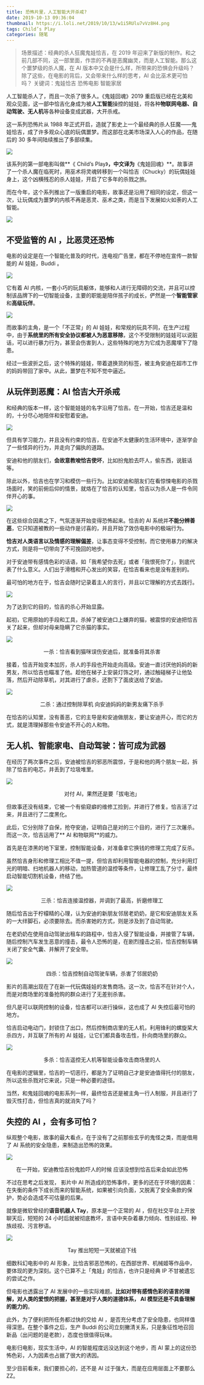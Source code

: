 ```yaml
---
title: 恐怖片里，人工智能大开杀戒?
date: 2019-10-13 09:36:04
thumbnail: https://i.loli.net/2019/10/13/w1i5RUlu7vVz8H4.png
tags: Child’s Play
categories: 随笔
---
```


> 场景描述：经典的杀人狂魔鬼娃恰吉，在 2019 年迎来了新版的制作。和之前几部不同，这一部里面，作祟的不再是恶魔幽灵，而是人工智能。那么这个噩梦级的杀人魔，在 AI 版本中又会是什么样，所带来的恐惧会升级吗？除了这些，在电影的背后，又会带来什么样的思考，AI 会比巫术更可怕吗？
关键词：鬼娃恰吉   恐怖电影   智能家居

<!--more-->

人工智能杀人了，而且一次杀了很多人。《鬼娃回魂》2019 重启版已经在北美和观众见面，这一部中恰吉化身成为被**人工智能**操控的娃娃，将各种**物联网电器、自动驾驶、无人机**等各种设备变成武器，大开杀戒。

这一系列恐怖片从 1988 年正式开启，造就了影史上一个最经典的杀人狂魔——鬼娃恰吉，成了许多观众心底的玩偶噩梦。而这部在北美市场深入人心的作品，在随后的 30 多年间陆续推出了多部续集。

<a href="https://sm.ms/image/O5SB6cEzeR2KXCP" target="_blank"><img src="https://i.loli.net/2019/10/13/O5SB6cEzeR2KXCP.jpg" ></a>

该系列的第一部电影叫做**《 Child’s Play》**，中文译为**《鬼娃回魂》**。故事讲了一个杀人魔在临死时，用巫术将灵魂转移到一个叫恰吉（Chucky）的玩偶娃娃身上，这个凶横残忍的杀人娃娃，开启了它多年的杀戮之旅。

而在今年，这个系列推出了一版重启的电影，故事还是沿用了相同的设定，但这一次，让玩偶成为噩梦的内核不再是恶灵、巫术之类，而是当下发展如火如荼的人工智能。

<a href="https://sm.ms/image/WYXfKs3zNtEkwFP" target="_blank"><img src="https://i.loli.net/2019/10/13/WYXfKs3zNtEkwFP.jpg" ></a>

## 不受监管的 AI ，比恶灵还恐怖

电影的设定是在一个智能化普及的时代，连电视广告里，都在不停地在宣传一款智能的 AI 娃娃，Buddi 。

<a href="https://sm.ms/image/WqNSb79UwgmjtsB" target="_blank"><img src="https://i.loli.net/2019/10/13/WqNSb79UwgmjtsB.gif" ></a>

它有着 AI 内核，一套小巧的玩具躯体，能够和人进行无障碍的交流，并且可以控制该品牌下的一切智能设备，主要的职能是陪伴孩子的成长，俨然是一个**智能管家**和**高级玩伴**。

<a href="https://sm.ms/image/TWZuI2i6UorsFk5" target="_blank"><img src="https://i.loli.net/2019/10/13/TWZuI2i6UorsFk5.jpg" ></a>

而故事的主角，是一个「不正常」的 AI 娃娃，和常规的玩具不同，在生产过程中，由于**系统里的所有安全协议都被人为恶意移除**，这个不受限制的娃娃可以说脏话，可以进行暴力行为，甚至会伤害到人，这些特殊的地方为它成为恶魔埋下了隐患。

经过一些波折之后，这个特殊的娃娃，带着退换货的标签，被主角安迪在超市工作的妈妈带回了家中。从此，噩梦在不知不觉中逼近。

## 从玩伴到恶魔：AI 恰吉大开杀戒

和经典的版本一样，这个智能娃娃的名字沿用了恰吉。在一开始，恰吉还是温和的，十分尽心地陪伴和安慰着安迪。

<a href="https://sm.ms/image/zeVFkOsixY7qoSW" target="_blank"><img src="https://i.loli.net/2019/10/13/zeVFkOsixY7qoSW.gif" ></a>

但具有学习能力，并且没有约束的恰吉，在安迪不太健康的生活环境中，逐渐学会了一些怪异的行为，并走向了偏执的道路。

安迪和他的朋友们，**会故意教唆恰吉使坏**，比如扮鬼脸去吓人，偷东西，说脏话等。

除此以外，恰吉也在学习和模仿一些行为。比如安迪和朋友们在看惊悚电影的杀戮场面时，笑的前俯后仰的情景，就烙在了恰吉的认知里，恰吉以为杀人是一件令同伴开心的事。

<a href="https://sm.ms/image/hZ6lPDY5owUANxB" target="_blank"><img src="https://i.loli.net/2019/10/13/hZ6lPDY5owUANxB.gif" ></a>

在这些综合因素之下，气氛逐渐开始变得恐怖起来。恰吉的 AI 系统并**不能分辨善恶**，它只知道被教的一些动作是讨喜的，并且开始了效仿电影中的极端行为。

**恰吉对人类语言以及情感的理解偏差**，让事态变得不受控制，而它使用暴力的解决方式，则是将一切带向了不可挽回的地步。

对于安迪带有感情色彩的话语，如「我希望你去死」或者「我恨死你了」，到底代表了什么意义。人们出于滑稽和开心发出的笑容，在恰吉看来也是没有差别的。

最可怕的地方在于，恰吉会随时记录着主人的言行，并且以它理解的方式去践行。

<a href="https://sm.ms/image/iagSVrRCHE3wztF" target="_blank"><img src="https://i.loli.net/2019/10/13/iagSVrRCHE3wztF.gif" ></a>

为了达到它的目的，恰吉的杀心开始显露。

起初，它用原始的手段和工具，杀掉了被安迪口上嫌弃的猫，被震惊的安迪把恰吉关了起来，但却对母亲隐瞒了它杀猫的事实。

<a href="https://sm.ms/image/w5yvJnqW43FjNBx" target="_blank"><img src="https://i.loli.net/2019/10/13/w5yvJnqW43FjNBx.gif" ></a>
<center><p>一杀：恰吉看到猫咪误伤安迪后，就准备将其杀害</p></center>

接着，恰吉开始变本加厉，杀人的手段也开始走向高级。安迪一直讨厌他妈妈的新男友，所以恰吉也瞄准了他。趁他在梯子上安装灯饰之时，通过触碰梯子让他坠落，然后开动除草机，对其进行了虐杀，还割下了面皮送给了安迪。

<a href="https://sm.ms/image/5vMeALKOcjQiIV3" target="_blank"><img src="https://i.loli.net/2019/10/13/5vMeALKOcjQiIV3.gif" ></a>
<center><p>二杀：通过控制除草机 向安迪妈妈的新男友痛下杀手</p></center>

在恰吉的认知里，没有善恶，它的主导是和安迪做朋友，要让安迪开心，而它的方式，就是清理掉那些令安迪不开心的人和物。

## 无人机、智能家电、自动驾驶：皆可成为武器

在经历了两次事件之后，安迪被恰吉的邪恶所震惊，于是和他的两个朋友一起，拆除了恰吉的电芯，并丢到了垃圾堆里。

<a href="https://sm.ms/image/Cm8bJuNc7TWEksv" target="_blank"><img src="https://i.loli.net/2019/10/13/Cm8bJuNc7TWEksv.gif" ></a>
<center><p>对付 AI，果然还是要「拔电池」</p></center>

但故事还没有结束，它被一个有偷窥癖的维修工捡到，并进行了修复。恰吉活了过来，并且进行了二度黑化。

此后，它分别除了自保，抢夺安迪，证明自己是对的三个目的，进行了三次屠杀。而这一次，恰吉运用了** AI 和物联网**的威力。

首先是在漆黑的地下室里，控制智能设备，对准备拿它换钱的修理工完成了反杀。

虽然恰吉身形和修理工相比不值一提，但恰吉却利用智能电器的控制，充分利用灯光的明暗、扫地机器人的移动，加热管道的温控等条件，让修理工乱了分寸，最终启动智能切割机设备，终结了他。

<a href="https://sm.ms/image/Vv34GpuYeZRWcJs" target="_blank"><img src="https://i.loli.net/2019/10/13/Vv34GpuYeZRWcJs.gif" ></a>
<center><p>三杀：恰吉连接温控器，并调到了最高，折磨修理工</p></center>

随后恰吉出于柠檬精的心理，认为安迪的新朋友邻居老奶奶，是它和安迪朋友关系的一大绊脚石，必须要除去。而杀害她的方式，则是涉及到了自动驾驶。

在老奶奶在使用自动驾驶出租车的路程中，恰吉入侵了智能设备，并接管了车辆，随后控制汽车发生恶意的撞击，最令人恐怖的是，在剧烈撞击之前，恰吉控制车辆关闭了安全气囊、并解开了安全带。

<a href="https://sm.ms/image/dN2W15te87SCcfq" target="_blank"><img src="https://i.loli.net/2019/10/13/dN2W15te87SCcfq.gif" ></a>
<center><p>四杀：恰吉控制自动驾驶车辆，杀害了邻居奶奶</p></center>

影片的高潮出现在了在新一代玩偶娃娃的发售商场。这一次，恰吉不在针对个人，而是对商场里的准备抢购的群众进行了无差别杀害。

但凡是可以联网控制的设备，恰吉都可以进行操纵，这也成了 AI 失控后最可怕的地方。

恰吉启动电动门，封锁住了出口，然后控制商店里的无人机，利用锋利的螺旋桨大杀四方，并互联了所有的 AI 娃娃，让它们都具备攻击性，扑向商场里的群众。

<a href="https://sm.ms/image/uk9r1flNyJRL2Td" target="_blank"><img src="https://i.loli.net/2019/10/13/uk9r1flNyJRL2Td.gif" ></a>
<center><p>多杀：恰吉遥控无人机等智能设备攻击商场里的人</p></center>

在电影的逻辑里，恰吉的一切恶行，都是为了证明自己才是安迪值得托付的朋友，所以这些杀戮对它来说，只是一种必要的途径。

当然，和鬼娃回魂的电影系列一样，最终恰吉还是被主角一行人制服，并且进行了毁灭性打击，但恰吉真的就消失了吗？

## 失控的 AI ，会有多可怕？

纵观整个电影，故事的最大看点，在于没有了之前那些玄乎的鬼怪之类，而是借用了 AI 系统的安全隐患，来制造出恐怖的效果。

<a href="https://sm.ms/image/PWF2q6uDgEoXpds" target="_blank"><img src="https://i.loli.net/2019/10/13/PWF2q6uDgEoXpds.gif" ></a>
<center><p>在一开始，安迪教恰吉扮鬼脸吓人的时候 应该没想到恰吉后来会如此恐怖</p></center>

不过在思考之后发现， 影片中 AI 所造成的恐怖事件，更多的还在于环境的因素：在失衡的条件下成长而来的智能系统，如果被引向负面，又脱离了安全条款的保护，势必会造成不可估量的后果。

就像是微软曾经的**语音机器人 Tay**，原本是一个正常的 AI ，但在社交平台上开放聊天后，短短的 24 小时后就被彻底教坏，言语中夹杂着暴力倾向、性别歧视、种族歧视、污言秽语。

<a href="https://sm.ms/image/GjLcVd6kMxv7bIz" target="_blank"><img src="https://i.loli.net/2019/10/13/GjLcVd6kMxv7bIz.jpg" ></a>
<center><p>Tay 推出短短一天就被迫下线</p></center>

细数科幻电影中的 AI 形象，比恰吉邪恶恐怖的，在西部世界、机械姬等作品中，要体现的更为深刻。这个已算不上「鬼娃」的恰吉，也许只是经典 IP 不甘被遗忘的尝试之作。

但电影也透露出了 AI 发展中的一些实际难题。**比如对带有感情色彩的语言的理解，对人类的爱恨的把握，甚至是对于人类的道德体系， AI 模型还是不具备理解的能力的**。

此外，为了便利把所任务都过快的交给 AI ，是否充分考虑了安全隐患，也同样值得深思。在整个事件之后，生产 Buddi 的公司立刻撇清关系，只是象征性地召回新品（出问题的是老款），态度也很值得玩味。

电影归电影，现实生活中，AI 的智能程度远没达到这个地步，而 AI 蒙上的这份恐怖色彩，人为因素也占据了很大的诱因。

至少目前看来，我们要担心的，还不是 AI 过于强大，而是在应用层面上不要那么ZZ。


